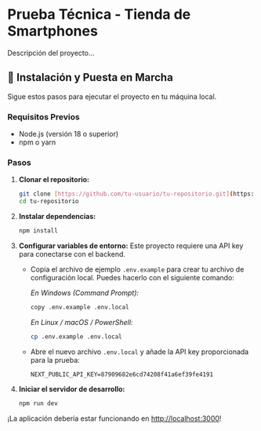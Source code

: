 # Prueba Técnica - Tienda de Smartphones

Descripción del proyecto...

## 🚀 Instalación y Puesta en Marcha

Sigue estos pasos para ejecutar el proyecto en tu máquina local.

### Requisitos Previos

- Node.js (versión 18 o superior)
- npm o yarn

### Pasos

1.  **Clonar el repositorio:**
    ```bash
    git clone [https://github.com/tu-usuario/tu-repositorio.git](https://github.com/tu-usuario/tu-repositorio.git)
    cd tu-repositorio
    ```

2.  **Instalar dependencias:**
    ```bash
    npm install
    ```

3.  **Configurar variables de entorno:**
    Este proyecto requiere una API key para conectarse con el backend.

    * Copia el archivo de ejemplo `.env.example` para crear tu archivo de configuración local. Puedes hacerlo con el siguiente comando:

        *En Windows (Command Prompt):*
        ```bash
        copy .env.example .env.local
        ```
        *En Linux / macOS / PowerShell:*
        ```bash
        cp .env.example .env.local
        ```

    * Abre el nuevo archivo `.env.local` y añade la API key proporcionada para la prueba:
        ```
        NEXT_PUBLIC_API_KEY=87909682e6cd74208f41a6ef39fe4191
        ```

4.  **Iniciar el servidor de desarrollo:**
    ```bash
    npm run dev
    ```

¡La aplicación debería estar funcionando en [http://localhost:3000](http://localhost:3000)!